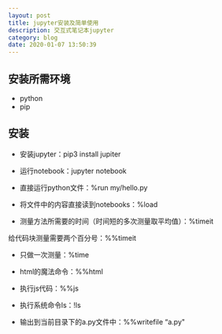 ```yaml
---
layout: post
title: jupyter安装及简单使用
description: 交互式笔记本jupyter
category: blog
date: 2020-01-07 13:50:39
---
```


## 安装所需环境
- python 
- pip

## 安装
- 安装jupyter：pip3 install jupiter

- 运行notebook：jupyter notebook

- 直接运行python文件：%run my/hello.py

- 将文件中的内容直接读到notebooks：%load

- 测量方法所需要的时间（时间短的多次测量取平均值）：%timeit

给代码块测量需要两个百分号：%%timeit

- 只做一次测量：%time

- html的魔法命令：%%html

- 执行js代码：%%js

- 执行系统命令ls：!ls

- 输出到当前目录下的a.py文件中：%%writefile “a.py"

















